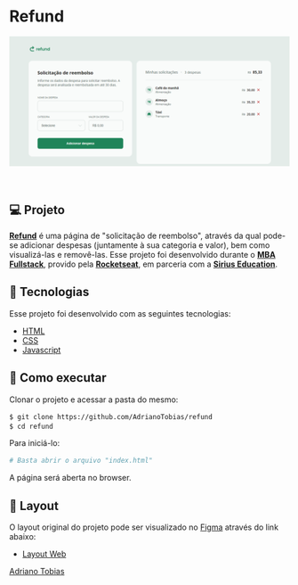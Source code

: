# Refund

![Preview do projeto](/.github/preview.png)

<br>

## 💻 Projeto

**[Refund](https://adrianotobias.github.io/refund/)** é uma página de "solicitação de reembolso", através da qual pode-se adicionar despesas (juntamente à sua categoria e valor), bem como visualizá-las e removê-las. Esse projeto foi desenvolvido durante o **[MBA Fullstack](https://www.rocketseat.com.br/mba)**, provido pela **[Rocketseat](https://rocketseat.com.br/)**, em parceria com a **[Sirius Education](https://landing.sirius.education/home/)**.


## 🧪 Tecnologias

Esse projeto foi desenvolvido com as seguintes tecnologias:

- [HTML](https://developer.mozilla.org/pt-BR/docs/Web/HTML)
- [CSS](https://developer.mozilla.org/pt-BR/docs/Web/CSS)
- [Javascript](https://developer.mozilla.org/pt-BR/docs/Web/JavaScript)


## 🚀 Como executar

Clonar o projeto e acessar a pasta do mesmo:

```bash
$ git clone https://github.com/AdrianoTobias/refund
$ cd refund
```

Para iniciá-lo:
```bash
# Basta abrir o arquivo "index.html"
```
A página será aberta no browser.

## 🔖 Layout

O layout original do projeto pode ser visualizado no [Figma](http://figma.com/) através do link abaixo:

- [Layout Web](https://www.figma.com/community/file/1360316109107378379/sistema-de-reembolso) 



[Adriano Tobias](https://github.com/AdrianoTobias)